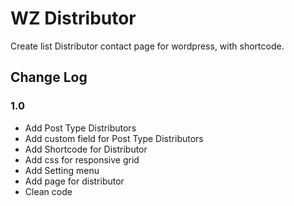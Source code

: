 WZ Distributor
===

Create list Distributor contact page for wordpress, with shortcode.

## Change Log

### 1.0
* Add Post Type Distributors
* Add custom field for Post Type Distributors
* Add Shortcode for Distributor
* Add css for responsive grid
* Add Setting menu
* Add page for distributor
* Clean code